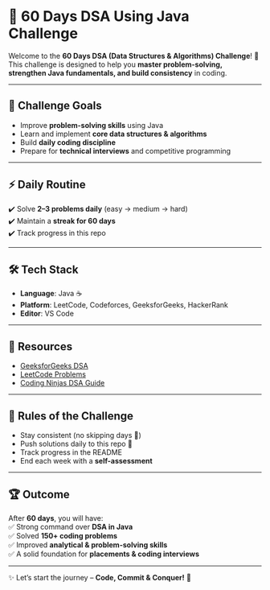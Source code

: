 # 🚀 60 Days DSA Using Java Challenge  

Welcome to the **60 Days DSA (Data Structures & Algorithms) Challenge**! 🎯  
This challenge is designed to help you **master problem-solving, strengthen Java fundamentals, and build consistency** in coding.  

---

## 📌 Challenge Goals  
- Improve **problem-solving skills** using Java  
- Learn and implement **core data structures & algorithms**  
- Build **daily coding discipline**  
- Prepare for **technical interviews** and competitive programming  

---

## ⚡ Daily Routine  
✔️ Solve **2–3 problems daily** (easy → medium → hard)  
✔️ Maintain a **streak for 60 days**  
✔️ Track progress in this repo  

---
## 🛠️ Tech Stack  
- **Language**: Java ☕  
- **Platform**: LeetCode, Codeforces, GeeksforGeeks, HackerRank  
- **Editor**: VS Code  

---

## 📖 Resources  
- [GeeksforGeeks DSA](https://www.geeksforgeeks.org/data-structures/)  
- [LeetCode Problems](https://leetcode.com/problemset/all/)  
- [Coding Ninjas DSA Guide](https://www.codingninjas.com/courses/data-structures-and-algorithms-java)  

---

## 🎯 Rules of the Challenge  
- Stay consistent (no skipping days 🚫)  
- Push solutions daily to this repo 📌  
- Track progress in the README  
- End each week with a **self-assessment**  

---

## 🏆 Outcome  
After **60 days**, you will have:  
✅ Strong command over **DSA in Java**  
✅ Solved **150+ coding problems**  
✅ Improved **analytical & problem-solving skills**  
✅ A solid foundation for **placements & coding interviews**  

---

✨ Let’s start the journey – **Code, Commit & Conquer!** 🚀 
